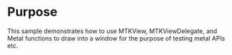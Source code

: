 # Purpose

This sample demonstrates how to use MTKView, MTKViewDelegate, and Metal functions to draw into a window for the purpose of testing metal APIs etc.

